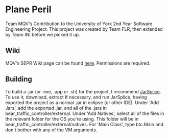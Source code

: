 Plane Peril
=======================

Team MQV's Contribution to the University of York 2nd Year Software Engineering Project. This project was created by Team FLR, then extended by Team INI before we picked it up.

Wiki
----
MQV's SEPR Wiki page can be found [here](http://www-module.cs.york.ac.uk/sepr/wiki/index.php?title=MQV). Permissions are required.

Building
--------
To build a .jar (or .exe, .app or .sh) for the project, I recommend [JarSplice](http://ninjacave.com/jarsplice).
To use it, download, extract if necessary, and run JarSplice, having exported the project as a normal .jar in eclipse (or other IDE).
Under 'Add Jars', add the exported .jar, and all of the .jars in bear_traffic_controller/external.
Under 'Add Natives', select all of the files in the relevant folder for the OS you're using. This folder will be in bear_traffic_controller/external/natives.
For 'Main Class', type btc.Main and don't bother with any of the VM arguments.
